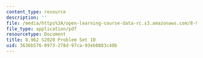```yaml
---
content_type: resource
description: ''
file: /media/https%3A/open-learning-course-data-rc.s3.amazonaws.com/8-962-general-relativity-spring-2020/3636b5760973278d97ca93eb0883c48b_MIT8_962S20_pset10.pdf
file_type: application/pdf
resourcetype: Document
title: 8.962 S2020 Problem Set 10
uid: 3636b576-0973-278d-97ca-93eb0883c48b
---
```

